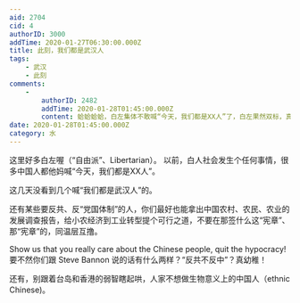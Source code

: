 ```yaml
---
aid: 2704
cid: 4
authorID: 3000
addTime: 2020-01-27T06:30:00.000Z
title: 此刻，我们都是武汉人
tags:
    - 武汉
    - 此刻
comments:
    -
        authorID: 2482
        addTime: 2020-01-28T01:45:00.000Z
        content: 蛤蛤蛤蛤，白左集体不敢喊“今天，我们都是XX人”了，白左果然双标，真是讽刺啊。
date: 2020-01-28T01:45:00.000Z
category: 水
---
```


这里好多白左喔（“自由派”、Libertarian）。 以前，白人社会发生个任何事情，很多中国人都他妈喊“今天，我们都是XX人”。

这几天没看到几个喊“我们都是武汉人”的。

还有某些要反共、反“党国体制”的人，你们最好也能拿出中国农村、农民、农业的发展调查报告，给小农经济到工业转型提个可行之道，不要在那签什么这“宪章”、那“宪章”的，同温层互撸。

Show us that you really care about the Chinese people, quit the hypocracy! 要不然你们跟 Steve Bannon 说的话有什么两样？“反共不反中”？真幼稚！

还有，别跟着台岛和香港的弱智瞎起哄，人家不想做生物意义上的中国人（ethnic Chinese)。
